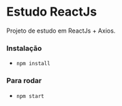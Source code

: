 # Estudo ReactJs

Projeto de estudo em ReactJs + Axios.

### Instalação
- `npm install`

### Para rodar
- `npm start`